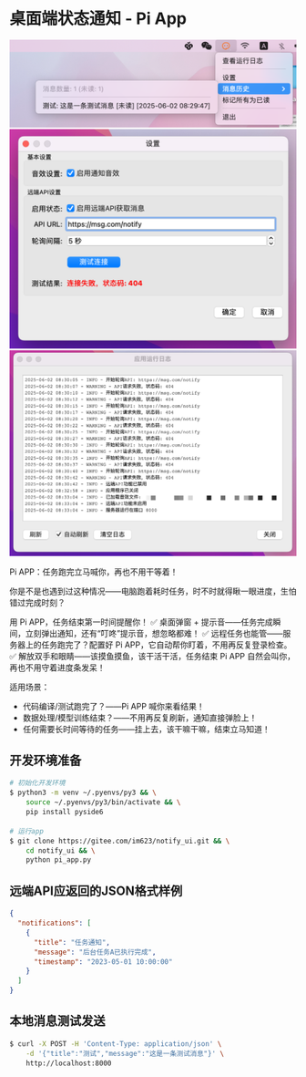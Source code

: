 # 桌面端状态通知 - Pi App

![Demo](./screenshot1.png)
![Demo](./screenshot2.png)
![Demo](./screenshot3.png)


Pi APP：任务跑完立马喊你，再也不用干等着！

你是不是也遇到过这种情况——电脑跑着耗时任务，时不时就得瞅一眼进度，生怕错过完成时刻？

用 Pi APP，任务结束第一时间提醒你！
✅ 桌面弹窗 + 提示音——任务完成瞬间，立刻弹出通知，还有“叮咚”提示音，想忽略都难！
✅ 远程任务也能管——服务器上的任务跑完了？配置好 Pi APP，它自动帮你盯着，不用再反复登录检查。
✅ 解放双手和眼睛——该摸鱼摸鱼，该干活干活，任务结束 Pi APP 自然会叫你，再也不用守着进度条发呆！

适用场景：

* 代码编译/测试跑完了？——Pi APP 喊你来看结果！
* 数据处理/模型训练结束？——不用再反复刷新，通知直接弹脸上！
* 任何需要长时间等待的任务——挂上去，该干嘛干嘛，结束立马知道！


## 开发环境准备

```sh
# 初始化开发环境
$ python3 -m venv ~/.pyenvs/py3 && \
    source ~/.pyenvs/py3/bin/activate && \
    pip install pyside6

# 运行app
$ git clone https://gitee.com/im623/notify_ui.git && \
    cd notify_ui && \
    python pi_app.py
```

## 远端API应返回的JSON格式样例

```json
{
  "notifications": [
    {
      "title": "任务通知",
      "message": "后台任务A已执行完成",
      "timestamp": "2023-05-01 10:00:00"
    }
  ]
}
```

## 本地消息测试发送

```sh
$ curl -X POST -H 'Content-Type: application/json' \
    -d '{"title":"测试","message":"这是一条测试消息"}' \
    http://localhost:8000
```
